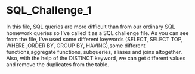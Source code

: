 # SQL_Challenge_1
In this file, SQL queries are more difficult than from our ordinary SQL homework queries so I've called it as a SQL challenge file. As you can see from the file, I've used some different keywords (SELECT, SELECT TOP, WHERE ,ORDER BY, GROUP BY, HAVING),some different functions,aggregate functions, subqueries, aliases and joins altogether. Also, with the help of the DISTINCT keyword, we can get different values and remove the duplicates from the table. 
